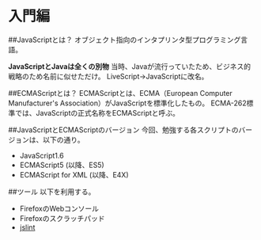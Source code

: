 # 入門編

##JavaScriptとは？
オブジェクト指向のインタプリンタ型プログラミング言語。

**JavaScriptとJavaは全くの別物**
当時、Javaが流行っていたため、ビジネス的戦略のため名前に似せただけ。
LiveScript→JavaScriptに改名。

##ECMAScriptとは？
ECMAScriptとは、ECMA（European Computer Manufacturer's Association）がJavaScriptを標準化したもの。
ECMA-262標準では、JavaScriptの正式名称をECMAScriptと呼ぶ。

##JavaScriptとECMAScriptのバージョン
今回、勉強する各スクリプトのバージョンは、以下の通り。

* JavaScript1.6
* ECMAScript5 (以降、ES5)
* ECMAScript for XML (以降、E4X)

##ツール
以下を利用する。

* FirefoxのWebコンソール
* Firefoxのスクラッチパッド
* [jslint](http://www.jslint.com/)